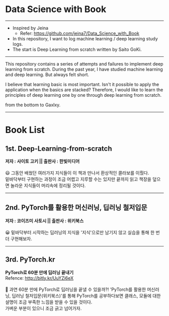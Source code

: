 # Data Science with Book
---
* Inspired by Jeina
    * Refer: https://github.com/jeina7/Data_Science_with_Book
* In this repository, I want to log machine learning / deep learning study logs.
* The start is Deep Learning from scratch written by Saito GoKi.
---

This repository contains a series of attempts and failures to implement deep learning from scratch.
During the past year, I have studied machine learning and deep learning. But always felt short.

I believe that learning basic is most important. Isn't it possible to apply the application when the basics are stacked?
Therefore, I would like to learn the principles of deep learning one by one through deep learning from scratch.

from the bottom to Gaxlxy.

---
# Book List
## 1st. Deep-Learning-from-scratch
**저자 : 사이토 고키 || 출판사 : 한빛미디어**<br/>
<br/>
😃 그동안 배웠던 여러가지 지식들이 이 책과 만나서 환상적인 콜라보를 이뤘다.<br/>
밑바닥부터 구현하는 과정이 조금 어렵고 지루할 수는 있지만 끝까지 읽고 책장을 덮으면 놀라운 지식들이 머리속에 정리될 것이다.

---
## 2nd. PyTorch를 활용한 머신러닝, 딥러닝 철저입문
**저자 : 코이즈미 사토시 || 출판사 : 위키북스**<br/>
<br/>
😀 밑바닥부터 시작하는 딥러닝의 지식을 '지식'으로만 남기지 않고 실습을 통해 한 번 더 구현해보자. 

---
## 3rd. PyTorch.kr
**PyTorch로 60분 만에 딥러닝 끝내기**<br/>
Refence: http://bitly.kr/UuYZi6eX<br/>
<br/>
🤔 과연 60분 만에 PyTorch로 딥러닝을 끝낼 수 있을까?!
'PyTorch를 활용한 머신러닝, 딥러닝 철저입문(위키북스)'를 통해 PyTorch를 공부하다보면 클래스, 모듈에 대한 설명이 조금 부족한 느낌을 받을 수 있을 것이다.<br/>
가벼운 부분이 있으니 조금 긁고 넘어가자.<br/>
